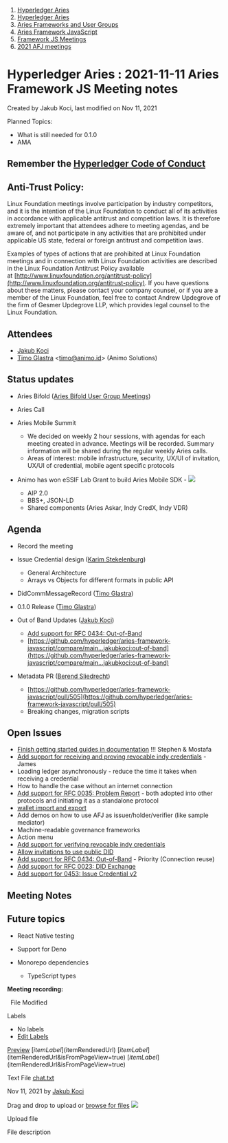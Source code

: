 1. [Hyperledger Aries](index.html)
2. [Hyperledger Aries](Hyperledger-Aries_18481154.html)
3. [Aries Frameworks and User Groups](Aries-Frameworks-and-User-Groups_18481290.html)
4. [Aries Framework JavaScript](Aries-Framework-JavaScript_18482463.html)
5. [Framework JS Meetings](Framework-JS-Meetings_18482467.html)
6. [2021 AFJ meetings](2021-AFJ-meetings_18514593.html)

# Hyperledger Aries : 2021-11-11 Aries Framework JS Meeting notes

Created by Jakub Koci, last modified on Nov 11, 2021

Planned Topics:

- What is still needed for 0.1.0
- AMA

## Remember the [Hyperledger Code of Conduct](https://lf-hyperledger.atlassian.net/wiki/display/HYP/Hyperledger+Code+of+Conduct)

## Anti-Trust Policy:

Linux Foundation meetings involve participation by industry competitors, and it is the intention of the Linux Foundation to conduct all of its activities in accordance with applicable antitrust and competition laws. It is therefore extremely important that attendees adhere to meeting agendas, and be aware of, and not participate in any activities that are prohibited under applicable US state, federal or foreign antitrust and competition laws.

Examples of types of actions that are prohibited at Linux Foundation meetings and in connection with Linux Foundation activities are described in the Linux Foundation Antitrust Policy available at [http://www.linuxfoundation.org/antitrust-policy](http://www.linuxfoundation.org/antitrust-policy). If you have questions about these matters, please contact your company counsel, or if you are a member of the Linux Foundation, feel free to contact Andrew Updegrove of the firm of Gesmer Updegrove LLP, which provides legal counsel to the Linux Foundation.

## Attendees

- [Jakub Koci](https://lf-hyperledger.atlassian.net/wiki/people/557058:a09deeb2-174a-4e43-9fd0-890f4d055dd5?ref=confluence)
- [Timo Glastra](https://lf-hyperledger.atlassian.net/wiki/people/5f64a069a1048d0069073500?ref=confluence) &lt;timo@animo.id&gt; (Animo Solutions)

## Status updates

- Aries Bifold ([Aries Bifold User Group Meetings](Aries-Bifold-User-Group-Meetings_18490725.html))
- Aries Call
- Aries Mobile Summit
  
  - We decided on weekly 2 hour sessions, with agendas for each meeting created in advance. Meetings will be recorded. Summary information will be shared during the regular weekly Aries calls.
  - Areas of interest: mobile infrastructure, security, UX/UI of invitation, UX/UI of credential, mobile agent specific protocols
- Animo has won eSSIF Lab Grant to build Aries Mobile SDK - [![](plugins/servlet/confluence/placeholder/unknown-macro)](https://drive.google.com/file/d/1t9_XljI9rvFrgvNVM7ymxFae3Xo0Nhvx/view?usp=sharing)
  
  - AIP 2.0
  - BBS+, JSON-LD
  - Shared components (Aries Askar, Indy CredX, Indy VDR)

## Agenda

- Record the meeting
- Issue Credential design ([Karim Stekelenburg](https://lf-hyperledger.atlassian.net/wiki/people/712020:c1a35915-1263-4367-b8e3-59469f567436?ref=confluence))
  
  - General Architecture
  - Arrays vs Objects for different formats in public API
- DidCommMessageRecord ([Timo Glastra](https://lf-hyperledger.atlassian.net/wiki/people/5f64a069a1048d0069073500?ref=confluence))
- 0.1.0 Release ([Timo Glastra](https://lf-hyperledger.atlassian.net/wiki/people/5f64a069a1048d0069073500?ref=confluence))
- Out of Band Updates ([Jakub Koci](https://lf-hyperledger.atlassian.net/wiki/people/557058:a09deeb2-174a-4e43-9fd0-890f4d055dd5?ref=confluence))
  
  - [Add support for RFC 0434: Out-of-Band](https://github.com/hyperledger/aries-framework-javascript/issues/344)
  - [https://github.com/hyperledger/aries-framework-javascript/compare/main...jakubkoci:out-of-band](https://github.com/hyperledger/aries-framework-javascript/compare/main...jakubkoci:out-of-band)
- Metadata PR ([Berend Sliedrecht](https://lf-hyperledger.atlassian.net/wiki/people/601bca34332cbe007020eab0?ref=confluence))
  
  - [https://github.com/hyperledger/aries-framework-javascript/pull/505](https://github.com/hyperledger/aries-framework-javascript/pull/505)
  - Breaking changes, migration scripts

## Open Issues

- [Finish getting started guides in documentation](https://github.com/hyperledger/aries-framework-javascript/issues/338) !!! Stephen &amp; Mostafa
- [Add support for receiving and proving revocable indy credentials](https://github.com/hyperledger/aries-framework-javascript/issues/349) - James
- Loading ledger asynchronously - reduce the time it takes when receiving a credential
- How to handle the case without an internet connection
- [Add support for RFC 0035: Problem Report](https://github.com/hyperledger/aries-framework-javascript/issues/58) - both adopted into other protocols and initiating it as a standalone protocol
- [wallet import and export](https://github.com/hyperledger/aries-framework-javascript/issues/175)
- Add demos on how to use AFJ as issuer/holder/verifier (like sample mediator)
- Machine-readable governance frameworks
- Action menu
- [Add support for verifying revocable indy credentials](https://github.com/hyperledger/aries-framework-javascript/issues/350)
- [Allow invitations to use public DID](https://github.com/hyperledger/aries-framework-javascript/issues/84)
- [Add support for RFC 0434: Out-of-Band](https://github.com/hyperledger/aries-framework-javascript/issues/344) - Priority (Connection reuse)
- [Add support for RFC 0023: DID Exchange](https://github.com/hyperledger/aries-framework-javascript/issues/345)
- [Add support for 0453: Issue Credential v2](https://github.com/hyperledger/aries-framework-javascript/issues/352)

## Meeting Notes

## Future topics

- React Native testing
- Support for Deno
- Monorepo dependencies
  
  - TypeScript types

**Meeting recording:**

  File Modified

Labels

- No labels
- [Edit Labels](# "Edit Labels")

[Preview]() [$itemLabel]($itemRenderedUrl) [$itemLabel]($itemRenderedUrl&isFromPageView=true) [$itemLabel]($itemRenderedUrl&isFromPageView=true)

Text File [chat.txt](attachments/18494628/18515690.txt "Download")

Nov 11, 2021 by [Jakub Koci](/wiki/people/557058:a09deeb2-174a-4e43-9fd0-890f4d055dd5)

Drag and drop to upload or [browse for files]() ![](images/icons/wait.gif)

Upload file

File description
